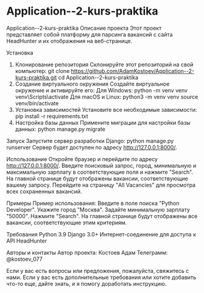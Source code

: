 # Application--2-kurs-praktika
Application--2-kurs-praktika
Описание проекта
Этот проект представляет собой платформу для парсинга вакансий с сайта HeadHunter и их отображения на веб-странице.

Установка
1. Клонирование репозитория
Склонируйте этот репозиторий на свой компьютер:
git clone https://github.com/AdamKostoev/Application--2-kurs-praktika.git
cd Application--2-kurs-praktika
2. Создание виртуального окружения
Создайте виртуальное окружение и активируйте его:
Для Windows:
python -m venv venv
venv\Scripts\activate
Для macOS и Linux:
python3 -m venv venv
source venv/bin/activate
3. Установка зависимостей
Установите все необходимые зависимости:
pip install -r requirements.txt
4. Настройка базы данных
Примените миграции для настройки базы данных:
python manage.py migrate

Запуск
Запустите сервер разработки Django:
python manage.py runserver
Сервер будет доступен по адресу http://127.0.0.1:8000/.

Использование
Откройте браузер и перейдите по адресу http://127.0.0.1:8000/.
Введите поисковый запрос, город, минимальную и максимальную зарплату в соответствующие поля и нажмите "Search".
На главной странице будут отображены вакансии, соответствующие вашему запросу.
Перейдите на страницу "All Vacancies" для просмотра всех сохраненных вакансий.

Примеры
Пример использования:
Введите в поле поиска "Python Developer".
Укажите город "Москва".
Задайте минимальную зарплату "50000".
Нажмите "Search".
На главной странице будут отображены все вакансии, соответствующие этим критериям.

Требования
Python 3.9
Django 3.0+
Интернет-соединение для доступа к API HeadHunter

Авторы и контакты
Автор проекта: Костоев Адам
Телеграмм: @kostoev_077

Если у вас есть вопросы или предложения, пожалуйста, свяжитесь с нами.
Если у вас есть дополнительные требования или хотите добавить что-то еще, дайте знать, и я помогу доработать инструкцию.
